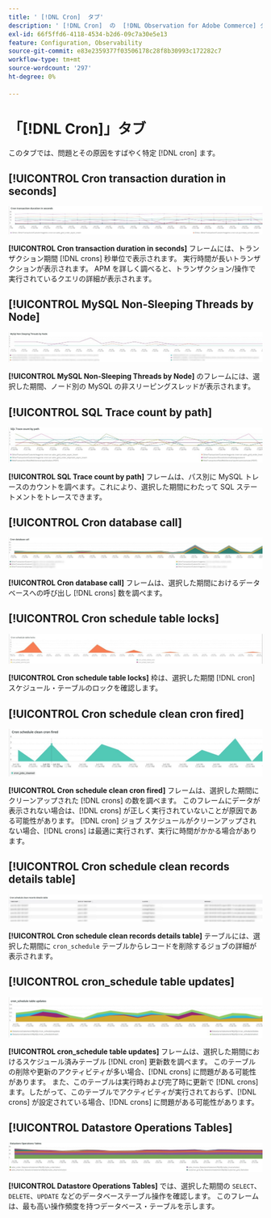 ```yaml
---
title: ' [!DNL Cron]  タブ'
description: ' [!DNL Cron]  の  [!DNL Observation for Adobe Commerce] タブについて説明します。'
exl-id: 66f5ffd6-4118-4534-b2d6-09c7a30e5e13
feature: Configuration, Observability
source-git-commit: e83e2359377f03506178c28f8b30993c172282c7
workflow-type: tm+mt
source-wordcount: '297'
ht-degree: 0%

---
```


# 「[!DNL Cron]」タブ

このタブでは、問題とその原因をすばやく特定 [!DNL cron] ます。

## [!UICONTROL Cron transaction duration in seconds]

![Cron トランザクション期間（秒単位） &#x200B;](../../assets/tools/observation-for-adobe-commerce/cron-tab-1.jpg)

**[!UICONTROL Cron transaction duration in seconds]** フレームには、トランザクション期間 [!DNL crons] 秒単位で表示されます。 実行時間が長いトランザクションが表示されます。 APM を詳しく調べると、トランザクション/操作で実行されているクエリの詳細が表示されます。

## [!UICONTROL MySQL Non-Sleeping Threads by Node]

![&#x200B; ノード別 MySQL Non Sleeping Threads](../../assets/tools/observation-for-adobe-commerce/cron-tab-2.jpg)

**[!UICONTROL MySQL Non-Sleeping Threads by Node]** のフレームには、選択した期間、ノード別の MySQL の非スリーピングスレッドが表示されます。

## [!UICONTROL SQL Trace count by path]

![&#x200B; パス別の SQL トレース数 &#x200B;](../../assets/tools/observation-for-adobe-commerce/cron-tab-3.jpg)

**[!UICONTROL SQL Trace count by path]** フレームは、パス別に MySQL トレースのカウントを調べます。これにより、選択した期間にわたって SQL ステートメントをトレースできます。

## [!UICONTROL Cron database call]

![Cron データベース呼び出 &#x200B;](../../assets/tools/observation-for-adobe-commerce/cron-tab-4.jpg)

**[!UICONTROL Cron database call]** フレームは、選択した期間におけるデータベースへの呼び出し [!DNL crons] 数を調べます。

## [!UICONTROL Cron schedule table locks]

![Cron スケジュール・テーブルのロック &#x200B;](../../assets/tools/observation-for-adobe-commerce/cron-tab-5.jpg)

**[!UICONTROL Cron schedule table locks]** 枠は、選択した期間 [!DNL cron] スケジュール・テーブルのロックを確認します。

## [!UICONTROL Cron schedule clean cron fired]

![Cron スケジュール・テーブルのロック &#x200B;](../../assets/tools/observation-for-adobe-commerce/cron-tab-6.jpg)

**[!UICONTROL Cron schedule clean cron fired]** フレームは、選択した期間にクリーンアップされた [!DNL crons] の数を調べます。 このフレームにデータが表示されない場合は、[!DNL crons] が正しく実行されていないことが原因である可能性があります。 [!DNL cron] ジョブ スケジュールがクリーンアップされない場合、[!DNL crons] は最適に実行されず、実行に時間がかかる場合があります。

## [!UICONTROL Cron schedule clean records details table]

![Cron スケジュールのクリーンレコードの詳細テーブル &#x200B;](../../assets/tools/observation-for-adobe-commerce/cron-tab-7.jpg)

**[!UICONTROL Cron schedule clean records details table]** テーブルには、選択した期間に `cron_schedule` テーブルからレコードを削除するジョブの詳細が表示されます。

## [!UICONTROL cron_schedule table updates]

![cron_schedule テーブルの更新 &#x200B;](../../assets/tools/observation-for-adobe-commerce/cron-tab-8.jpg)

**[!UICONTROL cron_schedule table updates]** フレームは、選択した期間におけるスケジュール済みテーブル [!DNL cron] 更新数を調べます。 このテーブルの削除や更新のアクティビティが多い場合、[!DNL crons] に問題がある可能性があります。 また、このテーブルは実行時および完了時に更新で [!DNL crons] ます。したがって、このテーブルでアクティビティが実行されておらず、[!DNL crons] が設定されている場合、[!DNL crons] に問題がある可能性があります。

## [!UICONTROL Datastore Operations Tables]

![&#x200B; データストア操作テーブル &#x200B;](../../assets/tools/observation-for-adobe-commerce/cron-tab-9.jpg)

**[!UICONTROL Datastore Operations Tables]** では、選択した期間の `SELECT`、`DELETE`、`UPDATE` などのデータベーステーブル操作を確認します。 このフレームは、最も高い操作頻度を持つデータベース・テーブルを示します。
